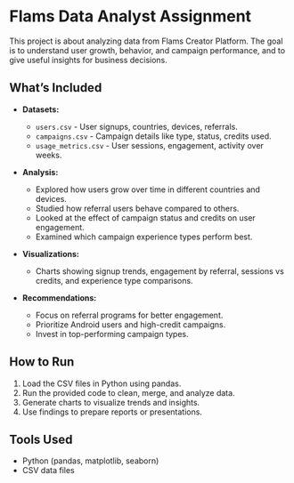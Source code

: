 # Flams Data Analyst Assignment

This project is about analyzing data from Flams Creator Platform. The goal is to understand user growth, behavior, and campaign performance, and to give useful insights for business decisions.

## What’s Included

- **Datasets:**  
  - `users.csv` - User signups, countries, devices, referrals.  
  - `campaigns.csv` - Campaign details like type, status, credits used.  
  - `usage_metrics.csv` - User sessions, engagement, activity over weeks.  

- **Analysis:**  
  - Explored how users grow over time in different countries and devices.  
  - Studied how referral users behave compared to others.  
  - Looked at the effect of campaign status and credits on user engagement.  
  - Examined which campaign experience types perform best.  

- **Visualizations:**  
  - Charts showing signup trends, engagement by referral, sessions vs credits, and experience type comparisons.

- **Recommendations:**  
  - Focus on referral programs for better engagement.  
  - Prioritize Android users and high-credit campaigns.  
  - Invest in top-performing campaign types.

## How to Run

1. Load the CSV files in Python using pandas.  
2. Run the provided code to clean, merge, and analyze data.  
3. Generate charts to visualize trends and insights.  
4. Use findings to prepare reports or presentations.

## Tools Used

- Python (pandas, matplotlib, seaborn)  
- CSV data files
